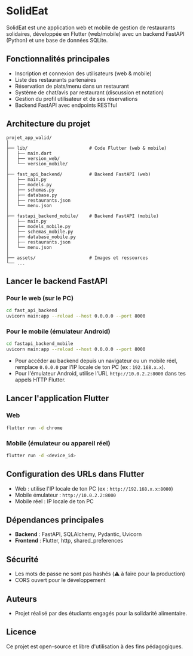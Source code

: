 # SolidEat

SolidEat est une application web et mobile de gestion de restaurants solidaires, développée en Flutter (web/mobile) avec un backend FastAPI (Python) et une base de données SQLite.

## Fonctionnalités principales
- Inscription et connexion des utilisateurs (web & mobile)
- Liste des restaurants partenaires
- Réservation de plats/menu dans un restaurant
- Système de chat/avis par restaurant (discussion et notation)
- Gestion du profil utilisateur et de ses réservations
- Backend FastAPI avec endpoints RESTful

## Architecture du projet

```
projet_app_walid/
│
├── lib/                       # Code Flutter (web & mobile)
│   ├── main.dart
│   ├── version_web/
│   └── version_mobile/
│
├── fast_api_backend/          # Backend FastAPI (web)
│   ├── main.py
│   ├── models.py
│   ├── schemas.py
│   ├── database.py
│   ├── restaurants.json
│   └── menu.json
│
├── fastapi_backend_mobile/    # Backend FastAPI (mobile)
│   ├── main.py
│   ├── models_mobile.py
│   ├── schemas_mobile.py
│   ├── database_mobile.py
│   ├── restaurants.json
│   └── menu.json
│
├── assets/                    # Images et ressources
└── ...
```

## Lancer le backend FastAPI

### Pour le web (sur le PC)
```bash
cd fast_api_backend
uvicorn main:app --reload --host 0.0.0.0 --port 8000
```

### Pour le mobile (émulateur Android)
```bash
cd fastapi_backend_mobile
uvicorn main:app --reload --host 0.0.0.0 --port 8000
```

- Pour accéder au backend depuis un navigateur ou un mobile réel, remplace `0.0.0.0` par l'IP locale de ton PC (ex : `192.168.x.x`).
- Pour l'émulateur Android, utilise l'URL `http://10.0.2.2:8000` dans tes appels HTTP Flutter.

## Lancer l'application Flutter

### Web
```bash
flutter run -d chrome
```

### Mobile (émulateur ou appareil réel)
```bash
flutter run -d <device_id>
```

## Configuration des URLs dans Flutter
- Web : utilise l'IP locale de ton PC (ex : `http://192.168.x.x:8000`)
- Mobile émulateur : `http://10.0.2.2:8000`
- Mobile réel : IP locale de ton PC

## Dépendances principales
- **Backend** : FastAPI, SQLAlchemy, Pydantic, Uvicorn
- **Frontend** : Flutter, http, shared_preferences

## Sécurité
- Les mots de passe ne sont pas hashés (⚠️ à faire pour la production)
- CORS ouvert pour le développement

## Auteurs
- Projet réalisé par des étudiants engagés pour la solidarité alimentaire.

## Licence
Ce projet est open-source et libre d'utilisation à des fins pédagogiques.
